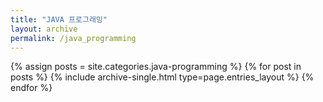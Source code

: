```yaml
---
title: "JAVA 프로그래밍"
layout: archive
permalink: /java_programming
---
```



{% assign posts = site.categories.java-programming %}
{% for post in posts %} {% include archive-single.html type=page.entries_layout %} {% endfor %}